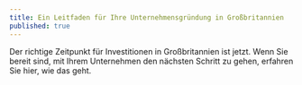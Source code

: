 ```yaml
---
title: Ein Leitfaden für Ihre Unternehmensgründung in Großbritannien
published: true
---
```


Der richtige Zeitpunkt für Investitionen in Großbritannien ist jetzt. Wenn Sie bereit sind, mit Ihrem Unternehmen den nächsten Schritt zu gehen, erfahren Sie hier, wie das geht.
